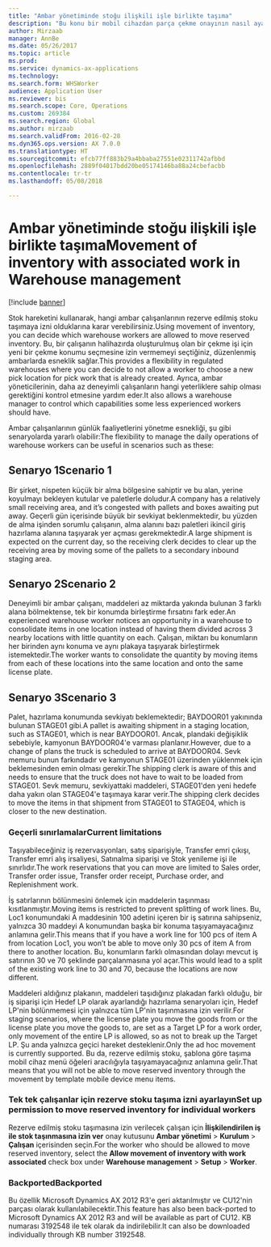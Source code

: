 ```yaml
---
title: "Ambar yönetiminde stoğu ilişkili işle birlikte taşıma"
description: "Bu konu bir mobil cihazdan parça çekme onayının nasıl ayarlanacağını ve uygulanacağını açıklamaktadır."
author: Mirzaab
manager: AnnBe
ms.date: 05/26/2017
ms.topic: article
ms.prod: 
ms.service: dynamics-ax-applications
ms.technology: 
ms.search.form: WHSWorker
audience: Application User
ms.reviewer: bis
ms.search.scope: Core, Operations
ms.custom: 269384
ms.search.region: Global
ms.author: mirzaab
ms.search.validFrom: 2016-02-28
ms.dyn365.ops.version: AX 7.0.0
ms.translationtype: HT
ms.sourcegitcommit: efcb77ff883b29a4bbaba27551e02311742afbbd
ms.openlocfilehash: 2889f04017bdd20be05174146ba88a24cbefacbb
ms.contentlocale: tr-tr
ms.lasthandoff: 05/08/2018

---
```


# <a name="movement-of-inventory-with-associated-work-in-warehouse-management"></a><span data-ttu-id="b34f1-103">Ambar yönetiminde stoğu ilişkili işle birlikte taşıma</span><span class="sxs-lookup"><span data-stu-id="b34f1-103">Movement of inventory with associated work in Warehouse management</span></span>

[!include [banner](../includes/banner.md)]

<span data-ttu-id="b34f1-104">Stok hareketini kullanarak, hangi ambar çalışanlarının rezerve edilmiş stoku taşımaya izni olduklarına karar verebilirsiniz.</span><span class="sxs-lookup"><span data-stu-id="b34f1-104">Using movement of inventory, you can decide which warehouse workers are allowed to move reserved inventory.</span></span> <span data-ttu-id="b34f1-105">Bu, bir çalışanın halihazırda oluşturulmuş olan bir çekme işi için yeni bir çekme konumu seçmesine izin vermemeyi seçtiğiniz, düzenlenmiş ambarlarda esneklik sağlar.</span><span class="sxs-lookup"><span data-stu-id="b34f1-105">This provides a flexibility in regulated warehouses where you can decide to not allow a worker to choose a new pick location for pick work that is already created.</span></span> <span data-ttu-id="b34f1-106">Ayrıca, ambar yöneticilerinin, daha az deneyimli çalışanların hangi yeterliklere sahip olması gerektiğini kontrol etmesine yardım eder.</span><span class="sxs-lookup"><span data-stu-id="b34f1-106">It also allows a warehouse manager to control which capabilities some less experienced workers should have.</span></span>

<span data-ttu-id="b34f1-107">Ambar çalışanlarının günlük faaliyetlerini yönetme esnekliği, şu gibi senaryolarda yararlı olabilir:</span><span class="sxs-lookup"><span data-stu-id="b34f1-107">The flexibility to manage the daily operations of warehouse workers can be useful in scenarios such as these:</span></span>

## <a name="scenario-1"></a><span data-ttu-id="b34f1-108">Senaryo 1</span><span class="sxs-lookup"><span data-stu-id="b34f1-108">Scenario 1</span></span>
<span data-ttu-id="b34f1-109">Bir şirket, nispeten küçük bir alma bölgesine sahiptir ve bu alan, yerine koyulmayı bekleyen kutular ve paletlerle doludur.</span><span class="sxs-lookup"><span data-stu-id="b34f1-109">A company has a relatively small receiving area, and it’s congested with pallets and boxes awaiting put away.</span></span> <span data-ttu-id="b34f1-110">Geçerli gün içerisinde büyük bir sevkiyat beklenmektedir, bu yüzden de alma işinden sorumlu çalışanın, alma alanını bazı paletleri ikincil giriş hazırlama alanına taşıyarak yer açması gerekmektedir.</span><span class="sxs-lookup"><span data-stu-id="b34f1-110">A large shipment is expected on the current day, so the receiving clerk decides to clear up the receiving area by moving some of the pallets to a secondary inbound staging area.</span></span>

## <a name="scenario-2"></a><span data-ttu-id="b34f1-111">Senaryo 2</span><span class="sxs-lookup"><span data-stu-id="b34f1-111">Scenario 2</span></span>
<span data-ttu-id="b34f1-112">Deneyimli bir ambar çalışanı, maddeleri az miktarda yakında bulunan 3 farklı alana bölmektense, tek bir konumda birleştirme fırsatını fark eder.</span><span class="sxs-lookup"><span data-stu-id="b34f1-112">An experienced warehouse worker notices an opportunity in a warehouse to consolidate items in one location instead of having them divided across 3 nearby locations with little quantity on each.</span></span> <span data-ttu-id="b34f1-113">Çalışan, miktarı bu konumların her birinden aynı konuma ve aynı plakaya taşıyarak birleştirmek istemektedir.</span><span class="sxs-lookup"><span data-stu-id="b34f1-113">The worker wants to consolidate the quantity by moving items from each of these locations into the same location and onto the same license plate.</span></span>

## <a name="scenario-3"></a><span data-ttu-id="b34f1-114">Senaryo 3</span><span class="sxs-lookup"><span data-stu-id="b34f1-114">Scenario 3</span></span>
<span data-ttu-id="b34f1-115">Palet, hazırlama konumunda sevkiyatı beklemektedir; BAYDOOR01 yakınında bulunan STAGE01 gibi.</span><span class="sxs-lookup"><span data-stu-id="b34f1-115">A pallet is awaiting shipment in a staging location, such as STAGE01, which is near BAYDOOR01.</span></span> <span data-ttu-id="b34f1-116">Ancak, plandaki değişiklik sebebiyle, kamyonun BAYDOOR04'e varması planlanır.</span><span class="sxs-lookup"><span data-stu-id="b34f1-116">However, due to a change of plans the truck is scheduled to arrive at BAYDOOR04.</span></span> <span data-ttu-id="b34f1-117">Sevk memuru bunun farkındadır ve kamyonun STAGE01 üzerinden yüklenmek için beklemesinden emin olması gerekir.</span><span class="sxs-lookup"><span data-stu-id="b34f1-117">The shipping clerk is aware of this and needs to ensure that the truck does not have to wait to be loaded from STAGE01.</span></span> <span data-ttu-id="b34f1-118">Sevk memuru, sevkiyattaki maddeleri, STAGE01'den yeni hedefe daha yakın olan STAGE04'e taşımaya karar verir.</span><span class="sxs-lookup"><span data-stu-id="b34f1-118">The shipping clerk decides to move the items in that shipment from STAGE01 to STAGE04, which is closer to the new destination.</span></span>

### <a name="current-limitations"></a><span data-ttu-id="b34f1-119">Geçerli sınırlamalar</span><span class="sxs-lookup"><span data-stu-id="b34f1-119">Current limitations</span></span>

<span data-ttu-id="b34f1-120">Taşıyabileceğiniz iş rezervasyonları, satış siparişiyle, Transfer emri çıkışı, Transfer emri alış irsaliyesi, Satınalma siparişi ve Stok yenileme işi ile sınırlıdır.</span><span class="sxs-lookup"><span data-stu-id="b34f1-120">The work reservations that you can move are limited to Sales order, Transfer order issue, Transfer order receipt, Purchase order, and Replenishment work.</span></span>

<span data-ttu-id="b34f1-121">İş satırlarının bölünmesini önlemek için maddelerin taşınması kısıtlanmıştır.</span><span class="sxs-lookup"><span data-stu-id="b34f1-121">Moving items is restricted to prevent splitting of work lines.</span></span> <span data-ttu-id="b34f1-122">Bu, Loc1 konumundaki A maddesinin 100 adetini içeren bir iş satırına sahipseniz, yalnızca 30 maddeyi A konumundan başka bir konuma taşıyamayacağınız anlamına gelir.</span><span class="sxs-lookup"><span data-stu-id="b34f1-122">This means that if you have a work line for 100 pcs of item A from location Loc1, you won’t be able to move only 30 pcs of item A from there to another location.</span></span> <span data-ttu-id="b34f1-123">Bu, konumların farklı olmasından dolayı mevcut iş satırının 30 ve 70 şeklinde parçalanmasına yol açar.</span><span class="sxs-lookup"><span data-stu-id="b34f1-123">This would lead to a split of the existing work line to 30 and 70, because the locations are now different.</span></span>

<span data-ttu-id="b34f1-124">Maddeleri aldığınız plakanın, maddeleri taşıdığınız plakadan farklı olduğu, bir iş siparişi için Hedef LP olarak ayarlandığı hazırlama senaryoları için, Hedef LP'nin bölünmemesi için yalnızca tüm LP'nin taşınmasına izin verilir.</span><span class="sxs-lookup"><span data-stu-id="b34f1-124">For staging scenarios, where the license plate you move the goods from or the license plate you move the goods to, are set as a Target LP for a work order, only movement of the entire LP is allowed, so as not to break up the Target LP.</span></span>
<span data-ttu-id="b34f1-125">Şu anda yalnızca geçici hareket desteklenir.</span><span class="sxs-lookup"><span data-stu-id="b34f1-125">Only the ad hoc movement is currently supported.</span></span> <span data-ttu-id="b34f1-126">Bu da, rezerve edilmiş stoku, şablona göre taşıma mobil cihaz menü öğeleri aracılığıyla taşıyamayacağınız anlamına gelir.</span><span class="sxs-lookup"><span data-stu-id="b34f1-126">That means that you will not be able to move reserved inventory through the movement by template mobile device menu items.</span></span>

### <a name="set-up-permission-to-move-reserved-inventory-for-individual-workers"></a><span data-ttu-id="b34f1-127">Tek tek çalışanlar için rezerve stoku taşıma izni ayarlayın</span><span class="sxs-lookup"><span data-stu-id="b34f1-127">Set up permission to move reserved inventory for individual workers</span></span>

<span data-ttu-id="b34f1-128">Rezerve edilmiş stoku taşımasına izin verilecek çalışan için **İlişkilendirilen iş ile stok taşınmasına izin ver** onay kutusunu **Ambar yönetimi** > **Kurulum** > **Çalışan** içerisinden seçin.</span><span class="sxs-lookup"><span data-stu-id="b34f1-128">For the worker who should be allowed to move reserved inventory, select the **Allow movement of inventory with work associated** check box under **Warehouse management** > **Setup** > **Worker**.</span></span>  

### <a name="backported"></a><span data-ttu-id="b34f1-129">Backported</span><span class="sxs-lookup"><span data-stu-id="b34f1-129">Backported</span></span>

<span data-ttu-id="b34f1-130">Bu özellik Microsoft Dynamics AX 2012 R3'e geri aktarılmıştır ve CU12'nin parçası olarak kullanılabilecektir.</span><span class="sxs-lookup"><span data-stu-id="b34f1-130">This feature has also been back-ported to Microsoft Dynamics AX 2012 R3 and will be available as part of CU12.</span></span>
<span data-ttu-id="b34f1-131">KB numarası 3192548 ile tek olarak da indirilebilir.</span><span class="sxs-lookup"><span data-stu-id="b34f1-131">It can also be downloaded individually through KB number 3192548.</span></span> 


